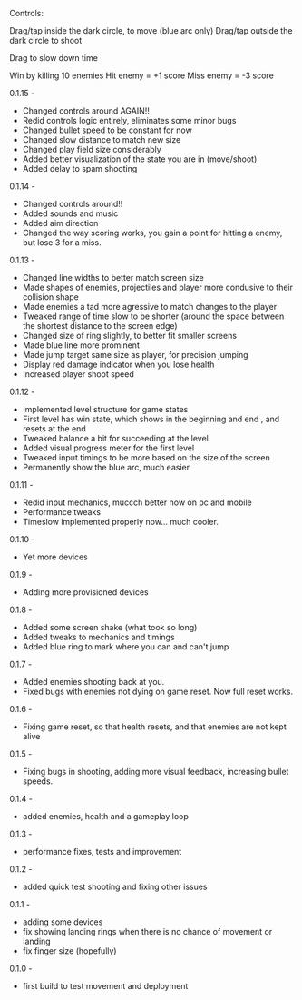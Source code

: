 Controls:

Drag/tap inside the dark circle, to move (blue arc only)
Drag/tap outside the dark circle to shoot

Drag to slow down time

Win by killing 10 enemies
Hit enemy = +1 score
Miss enemy = -3 score

0.1.15 -
- Changed controls around AGAIN!!
- Redid controls logic entirely, eliminates some minor bugs
- Changed bullet speed to be constant for now 
- Changed slow distance to match new size
- Changed play field size considerably
- Added better visualization of the state you are in (move/shoot)
- Added delay to spam shooting

0.1.14 -
- Changed controls around!!
- Added sounds and music 
- Added aim direction
- Changed the way scoring works, you gain a point for hitting a enemy, but lose 3 for a miss.


0.1.13 -
- Changed line widths to better match screen size 
- Made shapes of enemies, projectiles and player more condusive to their collision shape
- Made enemies a tad more agressive to match changes to the player
- Tweaked range of time slow to be shorter (around the space between the shortest distance to the screen edge)
- Changed size of ring slightly, to better fit smaller screens
- Made blue line more prominent
- Made jump target same size as player, for precision jumping 
- Display red damage indicator when you lose health
- Increased player shoot speed 

0.1.12 -
- Implemented level structure for game states
- First level has win state, which shows in the beginning and end , and resets at the end
- Tweaked balance a bit for succeeding at the level
- Added visual progress meter for the first level
- Tweaked input timings to be more based on the size of the screen
- Permanently show the blue arc, much easier 

0.1.11 -
- Redid input mechanics, muccch better now on pc and mobile
- Performance tweaks
- Timeslow implemented properly now... much cooler.

0.1.10 -
- Yet more devices

0.1.9 -
- Adding more provisioned devices

0.1.8 - 
- Added some screen shake (what took so long) 
- Added tweaks to mechanics and timings
- Added blue ring to mark where you can and can't jump

0.1.7 -
- Added enemies shooting back at you.
- Fixed bugs with enemies not dying on game reset. Now full reset works.

0.1.6 -
- Fixing game reset, so that health resets, and that enemies are not kept alive

0.1.5 -
- Fixing bugs in shooting, adding more visual feedback, increasing bullet speeds.

0.1.4 -
- added enemies, health and a gameplay loop

0.1.3 - 
- performance fixes, tests and improvement

0.1.2 -
- added quick test shooting and fixing other issues

0.1.1 -  
- adding some devices
- fix showing landing rings when there is no chance of movement or landing
- fix finger size (hopefully)

0.1.0 - 
- first build to test movement and deployment

